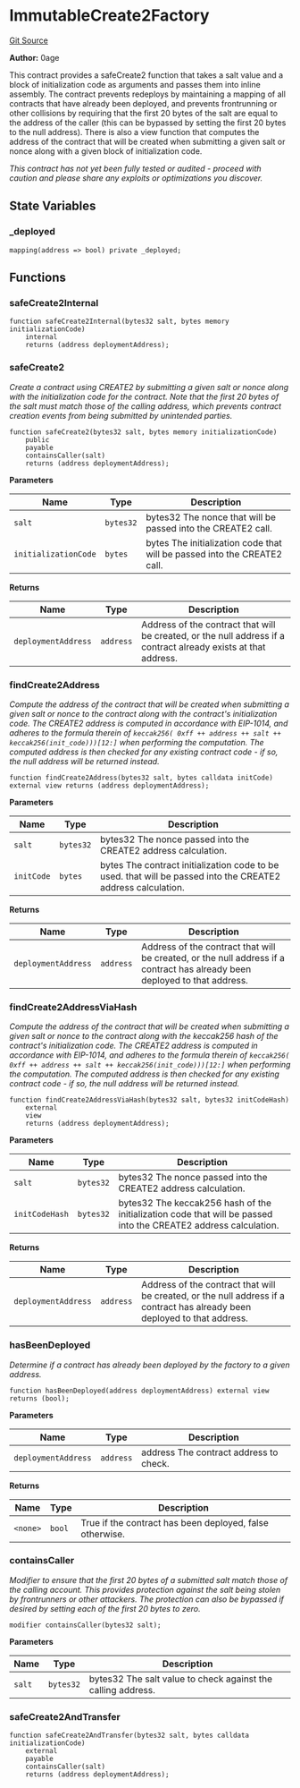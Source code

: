 # ImmutableCreate2Factory
[Git Source](https://github.com/zeta-chain/protocol-contracts/blob/3bb9d457957aef905a86b30e0813a459014e0a7e/contracts/evm/tools/ImmutableCreate2Factory.sol)

**Author:**
0age

This contract provides a safeCreate2 function that takes a salt value
and a block of initialization code as arguments and passes them into inline
assembly. The contract prevents redeploys by maintaining a mapping of all
contracts that have already been deployed, and prevents frontrunning or other
collisions by requiring that the first 20 bytes of the salt are equal to the
address of the caller (this can be bypassed by setting the first 20 bytes to
the null address). There is also a view function that computes the address of
the contract that will be created when submitting a given salt or nonce along
with a given block of initialization code.

*This contract has not yet been fully tested or audited - proceed with
caution and please share any exploits or optimizations you discover.*


## State Variables
### _deployed

```solidity
mapping(address => bool) private _deployed;
```


## Functions
### safeCreate2Internal


```solidity
function safeCreate2Internal(bytes32 salt, bytes memory initializationCode)
    internal
    returns (address deploymentAddress);
```

### safeCreate2

*Create a contract using CREATE2 by submitting a given salt or nonce
along with the initialization code for the contract. Note that the first 20
bytes of the salt must match those of the calling address, which prevents
contract creation events from being submitted by unintended parties.*


```solidity
function safeCreate2(bytes32 salt, bytes memory initializationCode)
    public
    payable
    containsCaller(salt)
    returns (address deploymentAddress);
```
**Parameters**

|Name|Type|Description|
|----|----|-----------|
|`salt`|`bytes32`|bytes32 The nonce that will be passed into the CREATE2 call.|
|`initializationCode`|`bytes`|bytes The initialization code that will be passed into the CREATE2 call.|

**Returns**

|Name|Type|Description|
|----|----|-----------|
|`deploymentAddress`|`address`|Address of the contract that will be created, or the null address if a contract already exists at that address.|


### findCreate2Address

*Compute the address of the contract that will be created when
submitting a given salt or nonce to the contract along with the contract's
initialization code. The CREATE2 address is computed in accordance with
EIP-1014, and adheres to the formula therein of
`keccak256( 0xff ++ address ++ salt ++ keccak256(init_code)))[12:]` when
performing the computation. The computed address is then checked for any
existing contract code - if so, the null address will be returned instead.*


```solidity
function findCreate2Address(bytes32 salt, bytes calldata initCode) external view returns (address deploymentAddress);
```
**Parameters**

|Name|Type|Description|
|----|----|-----------|
|`salt`|`bytes32`|bytes32 The nonce passed into the CREATE2 address calculation.|
|`initCode`|`bytes`|bytes The contract initialization code to be used. that will be passed into the CREATE2 address calculation.|

**Returns**

|Name|Type|Description|
|----|----|-----------|
|`deploymentAddress`|`address`|Address of the contract that will be created, or the null address if a contract has already been deployed to that address.|


### findCreate2AddressViaHash

*Compute the address of the contract that will be created when
submitting a given salt or nonce to the contract along with the keccak256
hash of the contract's initialization code. The CREATE2 address is computed
in accordance with EIP-1014, and adheres to the formula therein of
`keccak256( 0xff ++ address ++ salt ++ keccak256(init_code)))[12:]` when
performing the computation. The computed address is then checked for any
existing contract code - if so, the null address will be returned instead.*


```solidity
function findCreate2AddressViaHash(bytes32 salt, bytes32 initCodeHash)
    external
    view
    returns (address deploymentAddress);
```
**Parameters**

|Name|Type|Description|
|----|----|-----------|
|`salt`|`bytes32`|bytes32 The nonce passed into the CREATE2 address calculation.|
|`initCodeHash`|`bytes32`|bytes32 The keccak256 hash of the initialization code that will be passed into the CREATE2 address calculation.|

**Returns**

|Name|Type|Description|
|----|----|-----------|
|`deploymentAddress`|`address`|Address of the contract that will be created, or the null address if a contract has already been deployed to that address.|


### hasBeenDeployed

*Determine if a contract has already been deployed by the factory to a
given address.*


```solidity
function hasBeenDeployed(address deploymentAddress) external view returns (bool);
```
**Parameters**

|Name|Type|Description|
|----|----|-----------|
|`deploymentAddress`|`address`|address The contract address to check.|

**Returns**

|Name|Type|Description|
|----|----|-----------|
|`<none>`|`bool`|True if the contract has been deployed, false otherwise.|


### containsCaller

*Modifier to ensure that the first 20 bytes of a submitted salt match
those of the calling account. This provides protection against the salt
being stolen by frontrunners or other attackers. The protection can also be
bypassed if desired by setting each of the first 20 bytes to zero.*


```solidity
modifier containsCaller(bytes32 salt);
```
**Parameters**

|Name|Type|Description|
|----|----|-----------|
|`salt`|`bytes32`|bytes32 The salt value to check against the calling address.|


### safeCreate2AndTransfer


```solidity
function safeCreate2AndTransfer(bytes32 salt, bytes calldata initializationCode)
    external
    payable
    containsCaller(salt)
    returns (address deploymentAddress);
```

